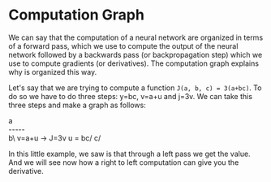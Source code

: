 # Computation Graph

We can say that the computation of a neural network are organized in terms of a forward pass, which we use to compute the output of the neural network followed by a backwards pass (or backpropagation step) which we use to compute gradients (or derivatives). The computation graph explains why is organized this way.

Let's say that we are trying to compute a function `J(a, b, c) = 3(a+bc)`. To do so we have to do three steps: y=bc, v=a+u and j=3v. We can take this three steps and make a graph as follows:

a\
  -----\
b\     v=a+u -> J=3v
 u = bc/
c/

In this little example, we saw is that through a left pass we get the value. And we will see now how a right to left computation can give you the derivative.
